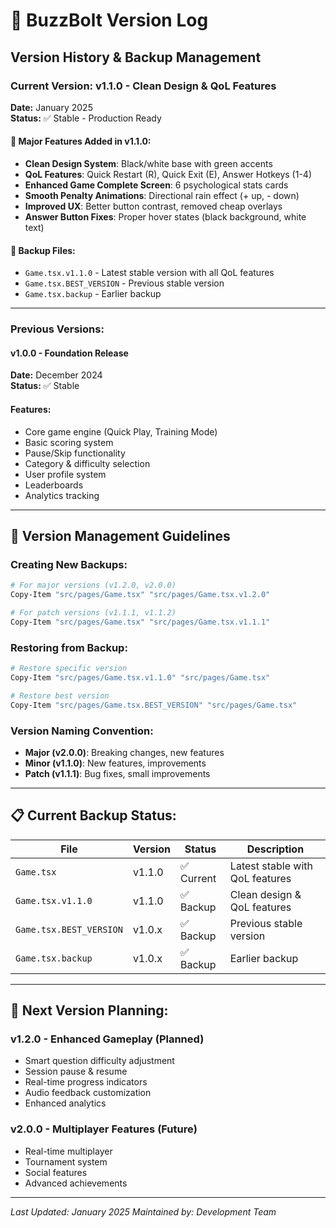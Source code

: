 # 🚀 BuzzBolt Version Log

## Version History & Backup Management

### Current Version: **v1.1.0** - Clean Design & QoL Features
**Date:** January 2025  
**Status:** ✅ Stable - Production Ready

#### 🎯 Major Features Added in v1.1.0:
- **Clean Design System**: Black/white base with green accents
- **QoL Features**: Quick Restart (R), Quick Exit (E), Answer Hotkeys (1-4)
- **Enhanced Game Complete Screen**: 6 psychological stats cards
- **Smooth Penalty Animations**: Directional rain effect (+ up, - down)
- **Improved UX**: Better button contrast, removed cheap overlays
- **Answer Button Fixes**: Proper hover states (black background, white text)

#### 📁 Backup Files:
- `Game.tsx.v1.1.0` - Latest stable version with all QoL features
- `Game.tsx.BEST_VERSION` - Previous stable version
- `Game.tsx.backup` - Earlier backup

---

### Previous Versions:

#### v1.0.0 - Foundation Release
**Date:** December 2024  
**Status:** ✅ Stable

#### Features:
- Core game engine (Quick Play, Training Mode)
- Basic scoring system
- Pause/Skip functionality
- Category & difficulty selection
- User profile system
- Leaderboards
- Analytics tracking

---

## 🔧 Version Management Guidelines

### Creating New Backups:
```bash
# For major versions (v1.2.0, v2.0.0)
Copy-Item "src/pages/Game.tsx" "src/pages/Game.tsx.v1.2.0"

# For patch versions (v1.1.1, v1.1.2)
Copy-Item "src/pages/Game.tsx" "src/pages/Game.tsx.v1.1.1"
```

### Restoring from Backup:
```bash
# Restore specific version
Copy-Item "src/pages/Game.tsx.v1.1.0" "src/pages/Game.tsx"

# Restore best version
Copy-Item "src/pages/Game.tsx.BEST_VERSION" "src/pages/Game.tsx"
```

### Version Naming Convention:
- **Major (v2.0.0)**: Breaking changes, new features
- **Minor (v1.1.0)**: New features, improvements
- **Patch (v1.1.1)**: Bug fixes, small improvements

---

## 📋 Current Backup Status:

| File | Version | Status | Description |
|------|--------|--------|-------------|
| `Game.tsx` | v1.1.0 | ✅ Current | Latest stable with QoL features |
| `Game.tsx.v1.1.0` | v1.1.0 | ✅ Backup | Clean design & QoL features |
| `Game.tsx.BEST_VERSION` | v1.0.x | ✅ Backup | Previous stable version |
| `Game.tsx.backup` | v1.0.x | ✅ Backup | Earlier backup |

---

## 🎯 Next Version Planning:

### v1.2.0 - Enhanced Gameplay (Planned)
- Smart question difficulty adjustment
- Session pause & resume
- Real-time progress indicators
- Audio feedback customization
- Enhanced analytics

### v2.0.0 - Multiplayer Features (Future)
- Real-time multiplayer
- Tournament system
- Social features
- Advanced achievements

---

*Last Updated: January 2025*
*Maintained by: Development Team*
